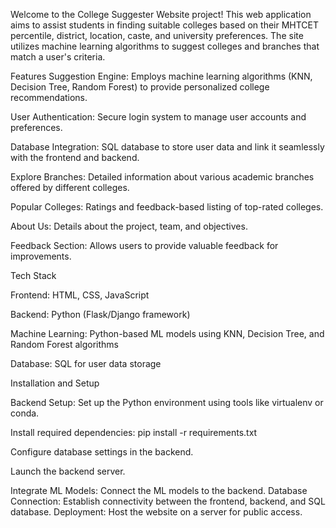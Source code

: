 Welcome to the College Suggester Website project! 
This web application aims to assist students in finding suitable colleges based on their MHTCET percentile, district, location, caste, and university preferences. 
The site utilizes machine learning algorithms to suggest colleges and branches that match a user's criteria.

Features 
Suggestion Engine: Employs machine learning algorithms (KNN, Decision Tree, Random Forest) to provide personalized college recommendations.

User Authentication: Secure login system to manage user accounts and preferences.

Database Integration: SQL database to store user data and link it seamlessly with the frontend and backend.

Explore Branches: Detailed information about various academic branches offered by different colleges.

Popular Colleges: Ratings and feedback-based listing of top-rated colleges.

About Us: Details about the project, team, and objectives.

Feedback Section: Allows users to provide valuable feedback for improvements.

Tech Stack

Frontend: HTML, CSS, JavaScript

Backend: Python (Flask/Django framework)

Machine Learning: Python-based ML models using KNN, Decision Tree, and Random Forest algorithms

Database: SQL for user data storage

Installation and Setup

Backend Setup:
Set up the Python environment using tools like virtualenv or conda.

Install required dependencies: pip install -r requirements.txt

Configure database settings in the backend.

Launch the backend server.

Integrate ML Models: Connect the ML models to the backend.
Database Connection: Establish connectivity between the frontend, backend, and SQL database.
Deployment: Host the website on a server for public access.
